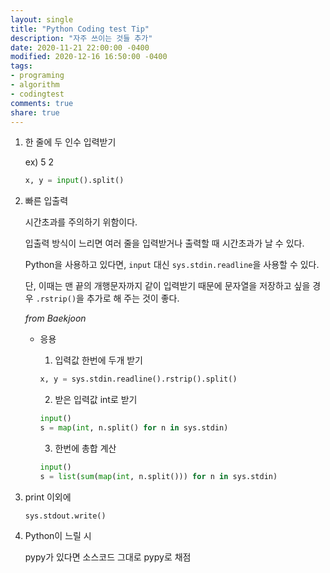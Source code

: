 ```yaml
---
layout: single
title: "Python Coding test Tip"
description: "자주 쓰이는 것들 추가"
date: 2020-11-21 22:00:00 -0400
modified: 2020-12-16 16:50:00 -0400
tags: 
- programing
- algorithm
- codingtest
comments: true
share: true
---
```


1. 한 줄에 두 인수 입력받기

	ex) 5 2
	```python
	x, y = input().split()
	```
2. 빠른 입출력

	시간초과를 주의하기 위함이다.

	입출력 방식이 느리면 여러 줄을 입력받거나 출력할 때 시간초과가 날 수 있다.

	Python을 사용하고 있다면, `input` 대신 `sys.stdin.readline`을 사용할 수 있다.

	단, 이때는 맨 끝의 개행문자까지 같이 입력받기 때문에 문자열을 저장하고 싶을 경우 `.rstrip()`을 추가로 해 주는 것이 좋다.

	*from Baekjoon*

	- 응용
	
		1. 입력값 한번에 두개 받기
		```python
		x, y = sys.stdin.readline().rstrip().split()
		```
		2. 받은 입력값 int로 받기
		```python
		input()
		s = map(int, n.split() for n in sys.stdin)
		```
		3. 한번에 총합 계산
		```python
		input()
		s = list(sum(map(int, n.split())) for n in sys.stdin)
		```

3. print 이외에

	`sys.stdout.write()`
4. Python이 느릴 시

	pypy가 있다면 소스코드 그대로 pypy로 채점

